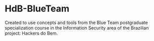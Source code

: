 # HdB-BlueTeam
Created to use concepts and tools from the Blue Team postgraduate specialization course in the Information Security area of ​​the Brazilian project: Hackers do Bem.
